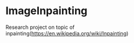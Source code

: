 # ImageInpainting
Research project on topic of inpainting(https://en.wikipedia.org/wiki/Inpainting)
